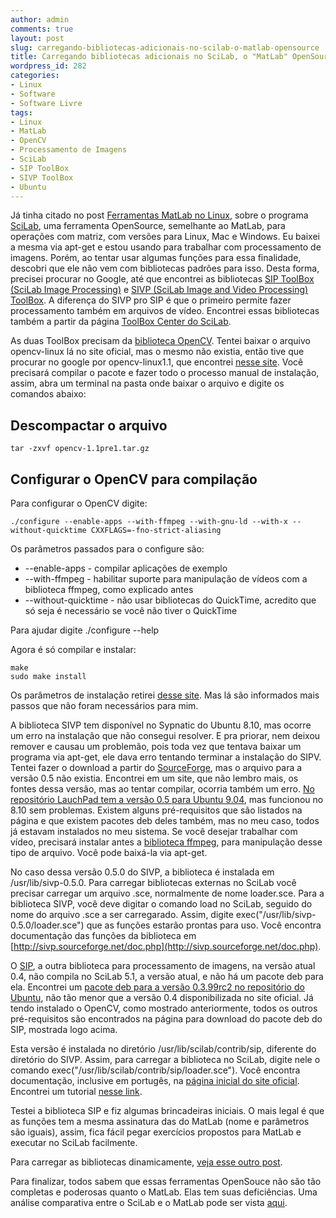 ```yaml
---
author: admin
comments: true
layout: post
slug: carregando-bibliotecas-adicionais-no-scilab-o-matlab-opensource
title: Carregando bibliotecas adicionais no SciLab, o "MatLab" OpenSource
wordpress_id: 282
categories:
- Linux
- Software
- Software Livre
tags:
- Linux
- MatLab
- OpenCV
- Processamento de Imagens
- SciLab
- SIP ToolBox
- SIVP ToolBox
- Ubuntu
---
```


Já tinha citado no post [Ferramentas MatLab no Linux](http://manoelcampos.wordpress.com/2009/03/26/ferramentas-para-matlab-no-linux/), sobre o programa [SciLab](http://www.scilab.org/), uma ferramenta
OpenSource, semelhante ao MatLab, para operações com matriz, com versões para Linux, Mac e Windows.
Eu baixei a mesma via apt-get e estou usando para trabalhar com processamento de imagens. Porém, ao tentar usar algumas funções para essa finalidade, descobri que ele não vem com bibliotecas padrões para isso.
Desta forma, precisei procurar no Google, até que encontrei as bibliotecas [SIP ToolBox (SciLab Image Processing)](http://siptoolbox.sourceforge.net/) e [SIVP (SciLab Image and Video Processing) ToolBox](http://sivp.sourceforge.net/). A diferença do SIVP pro SIP é que o primeiro permite fazer processamento também em arquivos de vídeo. Encontrei essas bibliotecas também a partir da página [ToolBox Center do SciLab](http://www.scilab.org/contrib/index_contrib.php?page=download).

As duas ToolBox precisam da [biblioteca OpenCV](http://sourceforge.net/projects/opencvlibrary/). Tentei baixar o arquivo opencv-linux lá no site oficial, mas o mesmo não existia, então tive que procurar no google por opencv-linux1.1, que encontrei [nesse site](http://www.sfr-fresh.com/unix/privat/opencv-1.1pre1.tar.gz/).
Você precisará compilar o pacote e fazer todo o processo manual de instalação, assim, abra um terminal na pasta onde baixar o arquivo e digite os comandos abaixo:
    
## Descompactar o arquivo
`tar -zxvf opencv-1.1pre1.tar.gz`

## Configurar o OpenCV para compilação

Para configurar o OpenCV digite:

`./configure --enable-apps --with-ffmpeg --with-gnu-ld --with-x --without-quicktime CXXFLAGS=-fno-strict-aliasing`

Os parâmetros passados para o configure são:

* --enable-apps - compilar aplicações de exemplo
* --with-ffmpeg - habilitar suporte para manipulação de vídeos com a biblioteca ffmpeg, como explicado antes
* --without-quicktime - não usar bibliotecas do QuickTime, acredito que só seja é necessário se você não tiver o QuickTime

Para ajudar digite ./configure --help


Agora é só compilar e instalar:

```
make
sudo make install
```

Os parâmetros de instalação retirei [desse site](http://dircweb.king.ac.uk/reason/opencv_cvs.php). Mas lá são informados mais passos que não foram necessários para mim.

A biblioteca SIVP tem disponível no Sypnatic do Ubuntu 8.10, mas ocorre um erro na instalação que não consegui resolver.
E pra priorar, nem deixou remover e causau um problemão, pois toda vez que tentava baixar um programa via apt-get, ele dava erro tentando terminar a instalação do SIPV. Tentei fazer o download a partir do [SourceForge](http://sivp.sourceforge.net/), mas o arquivo para a versão 0.5 não existia. Encontrei em um site, que não lembro mais, os fontes dessa versão, mas ao tentar compilar, ocorria também um erro. [No repositório LauchPad tem a versão 0.5 para Ubuntu 9.04](https://launchpad.net/ubuntu/jaunty/i386/sivp/0.5.0-1ubuntu1), mas funcionou no 8.10 sem problemas. Existem alguns pré-requisitos que são listados na página e que existem pacotes deb deles também, mas no meu caso, todos já estavam instalados no meu sistema. Se você desejar trabalhar com vídeo, precisará instalar antes a [biblioteca ffmpeg](http://ffmpeg.sourceforge.net/), para manipulação desse tipo de arquivo. Você pode baixá-la via apt-get.

No caso dessa versão 0.5.0 do SIVP, a biblioteca é instalada em /usr/lib/sivp-0.5.0. Para carregar bibliotecas externas no SciLab você precisar carregar um arquivo .sce, normalmente de nome loader.sce. Para a biblioteca SIVP, você deve digitar o comando load no SciLab, seguido do nome do arquivo .sce a ser carregarado. Assim, digite exec("/usr/lib/sivp-0.5.0/loader.sce") que as funções estarão prontas para uso. Você encontra documentação das funções da biblioteca em [http://sivp.sourceforge.net/doc.php](http://sivp.sourceforge.net/doc.php).

O [SIP](http://siptoolbox.sourceforge.net/), a outra biblioteca para processamento de imagens, na versão atual 0.4, não compila no SciLab 5.1, a versão atual, e não há um pacote deb para ela. Encontrei um [pacote deb para a versão 0.3.99rc2 no repositório do Ubuntu](http://packages.ubuntu.com/dapper/siptoolbox), não tão menor que a versão 0.4 disponibilizada no site oficial. Já tendo instalado o OpenCV, como mostrado anteriormente, todos os outros pré-requisitos são encontrados na página para download do pacote deb do SIP, mostrada logo acima.

Esta versão é instalada no diretório /usr/lib/scilab/contrib/sip, diferente do diretório do SIVP. Assim, para carregar a biblioteca no SciLab, digite nele o comando exec("/usr/lib/scilab/contrib/sip/loader.sce"). Você encontra documentação, inclusive em portugês, na [página inicial do site oficial](http://siptoolbox.sourceforge.net/). Encontrei um tutorial [nesse link](http://genie-optique.chez-alice.fr/SIP/A_SIP_UM/pre-doc.pdf).

Testei a biblioteca SIP e fiz algumas brincadeiras iniciais. O mais legal é que as funções tem a mesma assinatura das do MatLab (nome e parâmetros são iguais), assim, fica fácil pegar exercícios propostos para MatLab e executar no SciLab facilmente.

Para carregar as bibliotecas dinamicamente, [veja esse outro post](http://manoelcampos.com.br/2009/04/08/instalando-bibliotecas-no-scilab-e-carregando-a-partir-do-menu-toolboxes/).

Para finalizar, todos sabem que essas ferramentas OpenSouce não são tão completas e poderosas quanto o MatLab. Elas tem suas deficiências. Uma análise comparativa entre o SciLab e o MatLab pode ser vista [aqui](http://jeofizik.comu.edu.tr/sayfalar/egitim/egitim/ders_notlari/jfm204/comparative-study-of-Matlab-and-Scilab.pdf).

